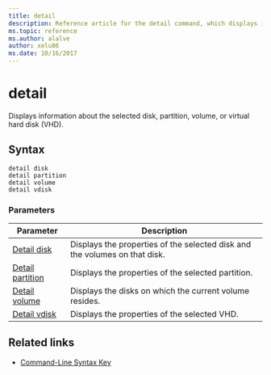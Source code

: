 ```yaml
---
title: detail
description: Reference article for the detail command, which displays information about the selected disk, partition, volume, or virtual hard disk (VHD).
ms.topic: reference
ms.author: alalve
author: xelu86
ms.date: 10/16/2017
---
```


# detail

Displays information about the selected disk, partition, volume, or virtual hard disk (VHD).

## Syntax

```
detail disk
detail partition
detail volume
detail vdisk
```

### Parameters

| Parameter | Description |
| --------- | ----------- |
| [Detail disk](detail-disk.md) | Displays the properties of the selected disk and the volumes on that disk. |
| [Detail partition](detail-partition.md) | Displays the properties of the selected partition. |
| [Detail volume](detail-volume.md) | Displays the disks on which the current volume resides. |
| [Detail vdisk](detail-vdisk.md) | Displays the properties of the selected VHD. |

## Related links

- [Command-Line Syntax Key](command-line-syntax-key.md)
